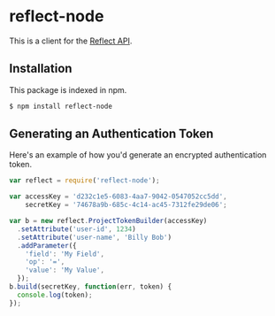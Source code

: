 # reflect-node

This is a client for the [Reflect API](https://reflect.io/docs/).

## Installation

This package is indexed in npm.

```bash
$ npm install reflect-node
```

## Generating an Authentication Token

Here's an example of how you'd generate an encrypted authentication token.

```javascript
var reflect = require('reflect-node');

var accessKey = 'd232c1e5-6083-4aa7-9042-0547052cc5dd',
    secretKey = '74678a9b-685c-4c14-ac45-7312fe29de06';

var b = new reflect.ProjectTokenBuilder(accessKey)
  .setAttribute('user-id', 1234)
  .setAttribute('user-name', 'Billy Bob')
  .addParameter({
    'field': 'My Field',
    'op': '=',
    'value': 'My Value',
  });
b.build(secretKey, function(err, token) {
  console.log(token);
});
```
